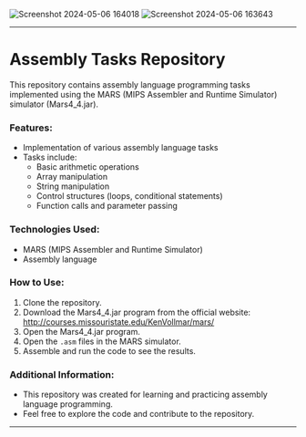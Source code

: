  ![Screenshot 2024-05-06 164018](https://github.com/NermeenKamal/Assembly-Tasks/assets/114883845/415d110a-a9f3-4765-8402-5df8645d5f82)
![Screenshot 2024-05-06 163643](https://github.com/NermeenKamal/Assembly-Tasks/assets/114883845/1096349b-f2d9-4483-8c80-79456b2698fc)


---

# Assembly Tasks Repository

This repository contains assembly language programming tasks implemented using the MARS (MIPS Assembler and Runtime Simulator) simulator (Mars4_4.jar).

### Features:
- Implementation of various assembly language tasks
- Tasks include:
  - Basic arithmetic operations
  - Array manipulation
  - String manipulation
  - Control structures (loops, conditional statements)
  - Function calls and parameter passing

### Technologies Used:
- MARS (MIPS Assembler and Runtime Simulator)
- Assembly language

### How to Use:
1. Clone the repository.
2. Download the Mars4_4.jar program from the official website: http://courses.missouristate.edu/KenVollmar/mars/
3. Open the Mars4_4.jar program.
4. Open the `.asm` files in the MARS simulator.
5. Assemble and run the code to see the results.

### Additional Information:
- This repository was created for learning and practicing assembly language programming.
- Feel free to explore the code and contribute to the repository.

---
